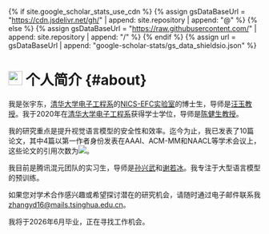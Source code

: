 {% if site.google_scholar_stats_use_cdn %}
{% assign gsDataBaseUrl = "https://cdn.jsdelivr.net/gh/" | append: site.repository | append: "@" %}
{% else %}
{% assign gsDataBaseUrl = "https://raw.githubusercontent.com/" | append: site.repository | append: "/" %}
{% endif %}
{% assign url = gsDataBaseUrl | append: "google-scholar-stats/gs_data_shieldsio.json" %}

# <img src='images/android-chrome-192x192.png' style='height: 1em;'> 个人简介 {#about}

我是张宇东，[清华大学电子工程系](https://www.ee.tsinghua.edu.cn/)的[NICS-EFC实验室](https://nicsefc.ee.tsinghua.edu.cn/)的博士生，导师是[汪玉教授](https://web.ee.tsinghua.edu.cn/wangyu/en/)。我于2020年在[清华大学电子工程系](https://www.ee.tsinghua.edu.cn/)获得学士学位，导师是[陈健生教授](https://jschenthu.weebly.com/)。

我的研究重点是提升视觉语言模型的安全性和效率。迄今为止，我已发表了10篇论文，其中4篇以第一作者身份发表在AAAI、ACM-MM和NAACL等学术会议上，这些论文的引用次数为<a href='https://scholar.google.com/citations?user=6bsN3RYAAAAJ'><img src="https://img.shields.io/endpoint?url={{ url | url_encode }}&logo=Google%20Scholar&labelColor=f6f6f6&color=9cf&style=flat&label=citations"></a>。

我目前是腾讯混元团队的实习生，导师是[孙兴武](https://scholar.google.com/citations?user=rjC51OsAAAAJ)和[谢若冰](https://ruobingxie.github.io/)。我专注于大型语言模型的预训练。

如果您对学术合作感兴趣或希望探讨潜在的研究机会，请随时通过电子邮件联系我[zhangyd16@mails.tsinghua.edu.cn](mailto:zhangyd16@mails.tsinghua.edu.cn)。

我将于2026年6月毕业，正在寻找工作机会。
